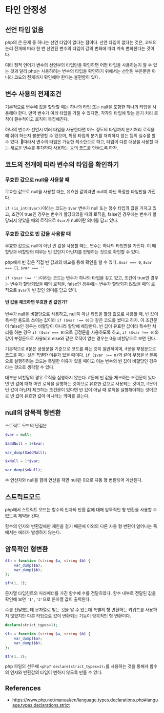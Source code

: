 # 타인 안정성

## 선언 타입 없음

php의 큰 문제 중 하나는 선언 타입이 없다는 점이다. 선언 타입이 없다는 것은, 코드의 논리 전개에 따라 한 번 선언된 변수의 타입이 값의 변화에 따라 계속 변화한다는 것이다.

여타 정적 언어가 변수의 선언부의 타입만을 확인하면 어떤 타입을 사용하는지 알 수 있는 것과 달리 php는 사용하려는 변수의 타입을 확인하기 위해서는 선언된 부분뿐만 아니라 코드의 전개까지 확인해야 한다는 불편함이 있다.

## 변수 사용의 전제조건

기본적으로 변수에 값을 할당할 때는 하나의 타입 또는 null을 포함한 하나의 타입을 사용해야 한다. 만약 변수가 여러 타입을 가질 수 있다면, 각각의 타입에 맞는 분기 처리 로직이 필수적이고 로직이 복잡해진다.

하나의 변수가 선언시 여러 타입을 사용한다면 어느 정도의 타입까지 분기처리 로직을 해 줘야 하는지 불분명할 수 있으며, 특정 타입의 분기를 처리하지 않는 등의 실수를 할 수 있다. 따라서 변수의 타입은 가능한 최소한으로 하고, 타입이 다른 대상을 사용할 때는 새로운 변수를 추가하여 사용하는 등의 코드를 만들도록 하자.

## 코드의 전개에 따라 변수의 타입을 확인하기

### 무효한 값으로 null을 사용할 때

무효한 값으로 null을 사용할 때는, 유효한 값이라면 null이 아닌 특정한 타입만을 가진다.

`if (is_int($var))`이라는 코드는 `$var` 변수가 null 또는 정수 타입의 값을 가지고 있고, 조건이 true인 경우는 변수가 할당되었을 때의 로직을, false인 경우에는 변수가 할당되지 않았을 때의 로직으로 `$var`가 null이란 의미를 담고 있다.

### 무효한 값으로 빈 값을 사용할 때

무효한 값으로 null이 아닌 빈 값을 사용할 때는, 변수는 하나의 타입만을 가진다. 이 때 할당과 비할당의 여부는 빈 값인지 아닌지를 판별하는 것으로 확인할 수 있다.

php에서 빈 값은 직접 빈 값과의 비교를 통해 확인을 할 수 있다. `$var === 0`, `$var === []`, `$var === ''` 

`if ($var !== '')`이라는 코드는 변수가 하나의 타입을 갖고 있고, 조건이 true인 경우는 변수가 할당되었을 때의 로직을, false인 경우에는 변수가 할당되지 않았을 때의 로직으로 `$var`가 빈 값인 의미를 담고 있다.

#### 빈 값을 체크하면 무효한 빈 값인가?

변수가 null을 비할당으로 사용하고, null이 아닌 타입을 할당 값으로 사용할 때, 빈 값이 특수한 용도로 쓰이는 값이라 `if ($var !== 0)`과 같은 코드를 썼다고 하자. 이 조건문이 false인 경우는 비할당이 아니라 할당에 해당한다. 빈 값이 유효한 값이라 특수한 처리를 하는 경우 `if ($var === 0)`으로 긍정문을 사용하도록 하고, `if ($var !== 0)`와 같이 부정문으로 사용되고 else와 같은 로직이 없는 경우는 0을 비할당으로 보면 된다.

기본적으로 if문은 긍정문을 기준으로 코드를 짜는 것이 일반적이며, if문을 부정문으로 코드를 짜는 것은 특별한 이유가 있을 때이다. `if ($var !== 0)`와 같이 부정을 if 블록으로 실행하려는 코드는 특별한 이유가 있을 때이고 이는 변수의 빈 값이 비할당인 경우라는 것으로 생각할 수 있다.

대부분 비할당의 경우 로직을 실행하지 않는다. if문에 빈 값을 체크하는 조건문이 있다면 빈 값에 대해 어떤 로직을 실행하는 것이므로 유효한 값으로 사용되는 것이고, if문이 빈 값이 아닌지 체크하는 조건문이 있다면 빈 값이 아닐 때 로직을 실행해야하는 것이므로 빈 값이 유효한 값이 아니라는 의미를 갖는다.

## null의 암묵적 형변환

스트릭트 모드의 단점은 

```php
$var = null;

$addNull = 1+$var;

var_dump($addNull);

$xNull = 1*$var;

var_dump($xNull);
```

수 연산자와 null을 함께 연산을 하면 null은 0으로 자동 형 변환되어 계산된다.

## 스트릭트모드

php에서 스트릭트 모드는 함수의 인자와 반환 값에 대해 암묵적인 형 변환을 사용할 수 없도록 제약을 건다.

함수의 인자와 반환값에만 제한을 걸기 때문에 이외의 다른 자동 형 변환이 일어나는 쪽에서는 에러가 발생하지 않는다.

## 암묵적인 형변환

```php
$fn = function (string $a, string $b) {
    var_dump($a);
    var_dump($b);
};

$fn(1, 2);
```

문자열 타입힌트의 파라메터를 가진 함수에 수를 전달하였다. 함수 내부로 전달된 값을 확인해 보면 `'1'`, `'2'`으로 문자열 값이 출력된다.

수를 전달했는데 문자열로 받는 것을 알 수 있는데 특별히 형 변환하는 키워드를 사용하지 않았지만 다른 타입으로 값이 변환되는 기능이 암묵적인 형 변환이다.

```php
declare(strict_types=1);

$fn = function (string $a, string $b) {
    var_dump($a);
    var_dump($b);
};

$fn(1, 2);
```

php 파일의 선두에 `<php? declare(strict_types=1);`를 사용하는 것을 통해서 함수의 인자와 반환값의 타입이 변하지 않도록 만들 수 있다.

## References
- https://www.php.net/manual/en/language.types.declarations.php#language.types.declarations.strict
